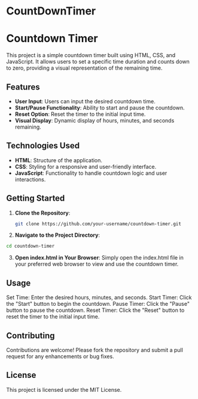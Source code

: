 # CountDownTimer
# Countdown Timer

This project is a simple countdown timer built using HTML, CSS, and JavaScript. It allows users to set a specific time duration and counts down to zero, providing a visual representation of the remaining time.

## Features
- **User Input**: Users can input the desired countdown time.
- **Start/Pause Functionality**: Ability to start and pause the countdown.
- **Reset Option**: Reset the timer to the initial input time.
- **Visual Display**: Dynamic display of hours, minutes, and seconds remaining.

## Technologies Used
- **HTML**: Structure of the application.
- **CSS**: Styling for a responsive and user-friendly interface.
- **JavaScript**: Functionality to handle countdown logic and user interactions.

## Getting Started
1. **Clone the Repository**:
   ```bash
   git clone https://github.com/your-username/countdown-timer.git
   ```
2. **Navigate to the Project Directory**:
  ```bash
  cd countdown-timer
  ```
3. **Open index.html in Your Browser**:
  Simply open the index.html file in your preferred web browser to view and use the countdown timer.

## Usage
Set Time: Enter the desired hours, minutes, and seconds.
Start Timer: Click the "Start" button to begin the countdown.
Pause Timer: Click the "Pause" button to pause the countdown. 
Reset Timer: Click the "Reset" button to reset the timer to the initial input time.

## Contributing
Contributions are welcome! Please fork the repository and submit a pull request for any enhancements or bug fixes.

## License
This project is licensed under the MIT License.
